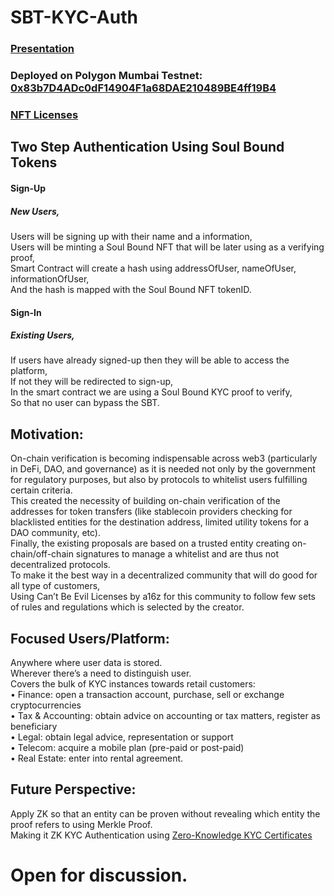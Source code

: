# SBT-KYC-Auth

### [Presentation](https://docs.google.com/presentation/d/1Fcf1lC6J4vdP6oc1TCIHirN9pf2cwoO9BckHRsigY3M/edit#slide=id.g185ef17b570_1_17)

### Deployed on Polygon Mumbai Testnet: [0x83b7D4ADc0dF14904F1a68DAE210489BE4ff19B4](https://mumbai.polygonscan.com/address/0xhttps://a16zcrypto.com/introducing-nft-licenses/83b7d4adc0df14904f1a68dae210489be4ff19b4)

### [NFT Licenses](https://a16zcrypto.com/introducing-nft-licenses/)

## Two Step Authentication Using Soul Bound Tokens  

#### Sign-Up  

##### New Users,  
Users will be signing up with their name and a information,  
Users will be minting a Soul Bound NFT that will be later using as a verifying proof,  
Smart Contract will create a hash using addressOfUser, nameOfUser, informationOfUser,  
And the hash is mapped with the Soul Bound NFT tokenID.  

#### Sign-In  

##### Existing Users,  
If users have already signed-up then they will be able to access the platform,  
If not they will be redirected to sign-up,  
In the smart contract we are using a Soul Bound KYC proof to verify,  
So that no user can bypass the SBT.

## Motivation:  
On-chain verification is becoming indispensable across web3 (particularly in DeFi, DAO, and governance) as it is needed not only by the government for regulatory purposes, but also by protocols to whitelist users fulfilling certain criteria.  
This created the necessity of building on-chain verification of the addresses for token transfers (like stablecoin providers checking for blacklisted entities for the destination address, limited utility tokens for a DAO community, etc).  
Finally, the existing proposals are based on a trusted entity creating on-chain/off-chain signatures to manage a whitelist and are thus not decentralized protocols.  
To make it the best way in a decentralized community that will do good for all type of customers,  
Using Can’t Be Evil Licenses by a16z for this community to follow few sets of rules and regulations which is selected by the creator.  

## Focused Users/Platform:  
Anywhere where user data is stored.  
Wherever there’s a need to distinguish user.  
Covers the bulk of KYC instances towards retail customers:  
• Finance: open a transaction account, purchase, sell or exchange cryptocurrencies   
• Tax & Accounting: obtain advice on accounting or tax matters, register as beneficiary   
• Legal: obtain legal advice, representation or support   
• Telecom: acquire a mobile plan (pre-paid or post-paid)  
• Real Estate: enter into rental agreement.  

## Future Perspective:  
Apply ZK so that an entity can be proven without revealing which entity the proof refers to using Merkle Proof.  
Making it ZK KYC Authentication using [Zero-Knowledge KYC Certificates](https://github.com/ethereum/EIPs/pull/5851/files)

# Open for discussion.

